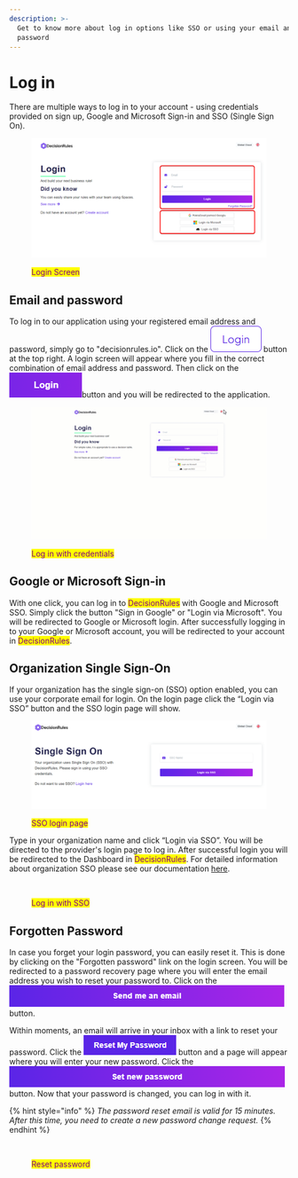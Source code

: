 ```yaml
---
description: >-
  Get to know more about log in options like SSO or using your email and
  password
---
```


# Log in

There are multiple ways to log in to your account - using credentials provided on sign up, Google and Microsoft Sign-in and SSO (Single Sign On).

<figure><img src="../.gitbook/assets/loginscreen.png" alt=""><figcaption><p><mark style="color:purple;">Login Screen</mark></p></figcaption></figure>

## Email and password

To log in to our application using your registered email address and password, simply go to "decisionrules.io". Click on the [![](../.gitbook/assets/loginpagebtn.png)](https://drive.google.com/file/d/128yvAXFHsRAXavtUMj\_w-QwP5UesA59R/view?usp=drive\_link) button at the top right. A login screen will appear where you fill in the correct combination of email address and password. Then click on the [![](../.gitbook/assets/logincred.png)](https://drive.google.com/file/d/1R81mrBBIa4o2ZpKyWZf2TJ6utqnhn0QE/view?usp=drive\_link)button and you will be redirected to the application.

<figure><img src="../.gitbook/assets/logincredentials.gif" alt=""><figcaption><p><mark style="color:purple;">Log in with credentials</mark></p></figcaption></figure>

## Google or Microsoft Sign-in

With one click, you can log in to <mark style="color:purple;">DecisionRules</mark> with Google and Microsoft SSO. Simply click the button "Sign in Google" or "Login via Microsoft". You will be redirected to Google or Microsoft login. After successfully logging in to your Google or Microsoft account, you will be redirected to your account in <mark style="color:purple;">DecisionRules</mark>.

## Organization Single Sign-On

If your organization has the single sign-on (SSO) option enabled, you can use your corporate email for login. On the login page click the “Login via SSO” button and the SSO login page will show.

<figure><img src="../.gitbook/assets/loginsso.png" alt=""><figcaption><p><mark style="color:purple;">SSO login page</mark></p></figcaption></figure>

Type in your organization name and click “Login via SSO”. You will be directed to the provider's login page to log in. After successful login you will be redirected to the Dashboard in <mark style="color:purple;">DecisionRules</mark>. For detailed information about organization SSO please see our documentation [here](https://app.gitbook.com/s/-MN4F4-qybg8XDATvios/other/single-sign-on-sso).

<figure><img src="../.gitbook/assets/loginSSO.gif" alt=""><figcaption><p><mark style="color:purple;">Log in with SSO</mark></p></figcaption></figure>

## Forgotten Password

In case you forget your login password, you can easily reset it. This is done by clicking on the "Forgotten password" link on the login screen. You will be redirected to a password recovery page where you will enter the email address you wish to reset your password to. Click on the ![](../.gitbook/assets/sendmeanemail.png) button.

Within moments, an email will arrive in your inbox with a link to reset your password. Click the ![](../.gitbook/assets/resetmypassword.png) button and a page will appear where you will enter your new password. Click the ![](../.gitbook/assets/setnewpassword.png) button. Now that your password is changed, you can log in with it.

{% hint style="info" %}
_The password reset email is valid for 15 minutes. After this time, you need to create a new password change request._
{% endhint %}

<figure><img src="../.gitbook/assets/resetpw (1).gif" alt=""><figcaption><p><mark style="color:purple;">Reset password</mark></p></figcaption></figure>
